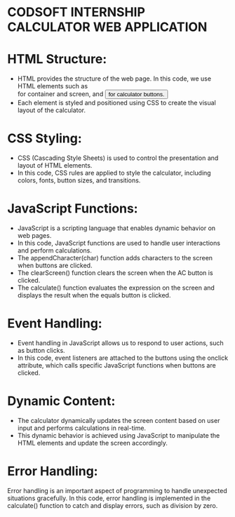 # CODSOFT INTERNSHIP CALCULATOR WEB APPLICATION
# HTML Structure:

* HTML provides the structure of the web page. In this code, we use HTML elements such as <div> for container and screen, and <button> for calculator buttons.
* Each element is styled and positioned using CSS to create the visual layout of the calculator.
# CSS Styling:

* CSS (Cascading Style Sheets) is used to control the presentation and layout of HTML elements.
* In this code, CSS rules are applied to style the calculator, including colors, fonts, button sizes, and transitions.
# JavaScript Functions:

* JavaScript is a scripting language that enables dynamic behavior on web pages.
* In this code, JavaScript functions are used to handle user interactions and perform calculations.
* The appendCharacter(char) function adds characters to the screen when buttons are clicked.
* The clearScreen() function clears the screen when the AC button is clicked.
* The calculate() function evaluates the expression on the screen and displays the result when the equals button is clicked.
# Event Handling:

* Event handling in JavaScript allows us to respond to user actions, such as button clicks.
* In this code, event listeners are attached to the buttons using the onclick attribute, which calls specific JavaScript functions when buttons are clicked.
# Dynamic Content:

* The calculator dynamically updates the screen content based on user input and performs calculations in real-time.
* This dynamic behavior is achieved using JavaScript to manipulate the HTML elements and update the screen accordingly.
# Error Handling:

Error handling is an important aspect of programming to handle unexpected situations gracefully.
In this code, error handling is implemented in the calculate() function to catch and display errors, such as division by zero.
